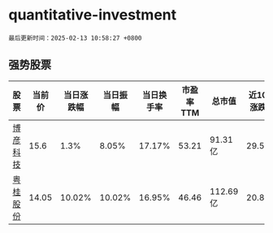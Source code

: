 # quantitative-investment

`最后更新时间：2025-02-13 10:58:27 +0800`

## 强势股票

|股票|当前价|当日涨跌幅|当日振幅|当日换手率|市盈率TTM|总市值|近10日涨跌幅|
|----|----|----|----|----|----|----|----|
|[博彦科技](https://xueqiu.com/S/SZ002649)|15.6|1.3%|8.05%|17.17%|53.21|91.31亿|29.57%|
|[粤桂股份](https://xueqiu.com/S/SZ000833)|14.05|10.02%|10.02%|16.95%|46.46|112.69亿|20.81%|
